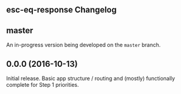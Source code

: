 esc-eq-response Changelog
-------------------------

## master

An in-progress version being developed on the `master` branch.

## 0.0.0 (2016-10-13)

Initial release. Basic app structure / routing and (mostly) functionally
complete for Step 1 priorities.
